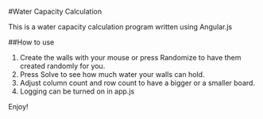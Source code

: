 #Water Capacity Calculation

This is a water capacity calculation program written using Angular.js

##How to use

1. Create the walls with your mouse or press Randomize to have them created randomly for you.
2. Press Solve to see how much water your walls can hold.
3. Adjust column count and row count to have a bigger or a smaller board.
4. Logging can be turned on in app.js

Enjoy!
